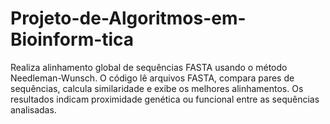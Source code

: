 # Projeto-de-Algoritmos-em-Bioinform-tica
Realiza alinhamento global de sequências FASTA usando o método Needleman-Wunsch. O código lê arquivos FASTA, compara pares de sequências, calcula similaridade e exibe os melhores alinhamentos. Os resultados indicam proximidade genética ou funcional entre as sequências analisadas.
